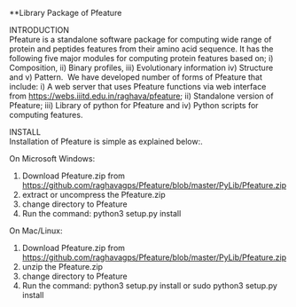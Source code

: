 **Library Package of Pfeature<br />

INTRODUCTION<br />
Pfeature is a standalone software package for computing wide range of protein and peptides features from their amino acid sequence. It has the following five major modules for computing protein features based on; i) Composition, ii) Binary profiles, iii) Evolutionary information iv) Structure and v) Pattern.  We have developed number of forms of Pfeature that include: i) A web server that uses Pfeature functions via web interface from https://webs.iiitd.edu.in/raghava/pfeature; ii) Standalone version of Pfeature; iii) Library of python for Pfeature and iv) Python scripts for computing features.

INSTALL<br />
Installation of Pfeature is simple as explained below:.

On Microsoft Windows:
1. Download Pfeature.zip  from https://github.com/raghavagps/Pfeature/blob/master/PyLib/Pfeature.zip
2. extract or uncompress the Pfeature.zip
3. change directory to Pfeature
4. Run the command: python3 setup.py install

On Mac/Linux:
1. Download Pfeature.zip  from https://github.com/raghavagps/Pfeature/blob/master/PyLib/Pfeature.zip
2. unzip the Pfeature.zip
3. change directory to Pfeature
4. Run the command: python3 setup.py install or sudo python3 setup.py install
